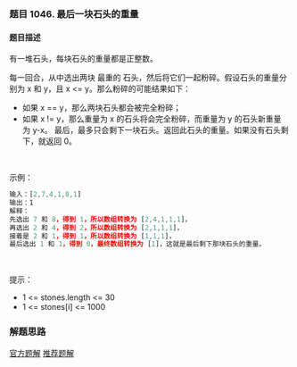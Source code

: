 ### 题目 1046. 最后一块石头的重量
#### 题目描述
有一堆石头，每块石头的重量都是正整数。

每一回合，从中选出两块 最重的 石头，然后将它们一起粉碎。假设石头的重量分别为 x 和 y，且 x <= y。那么粉碎的可能结果如下：

- 如果 x == y，那么两块石头都会被完全粉碎；
- 如果 x != y，那么重量为 x 的石头将会完全粉碎，而重量为 y 的石头新重量为 y-x。
最后，最多只会剩下一块石头。返回此石头的重量。如果没有石头剩下，就返回 0。

 

示例：

```js
输入：[2,7,4,1,8,1]
输出：1
解释：
先选出 7 和 8，得到 1，所以数组转换为 [2,4,1,1,1]，
再选出 2 和 4，得到 2，所以数组转换为 [2,1,1,1]，
接着是 2 和 1，得到 1，所以数组转换为 [1,1,1]，
最后选出 1 和 1，得到 0，最终数组转换为 [1]，这就是最后剩下那块石头的重量。
```
 

提示：

- 1 <= stones.length <= 30
- 1 <= stones[i] <= 1000
### 解题思路
[官方题解](https://leetcode-cn.com/problems/last-stone-weight/solution/zui-hou-yi-kuai-shi-tou-de-zhong-liang-b-xgsx/)
[推荐题解](https://leetcode-cn.com/problems/last-stone-weight/solution/di-gui-die-dai-dui-lie-cha-pai-1xing-dai-70hv/)